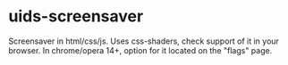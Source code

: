 uids-screensaver
================

Screensaver in html/css/js. Uses css-shaders, check support of it in your browser.
In chrome/opera 14+, option for it located on the "flags" page.